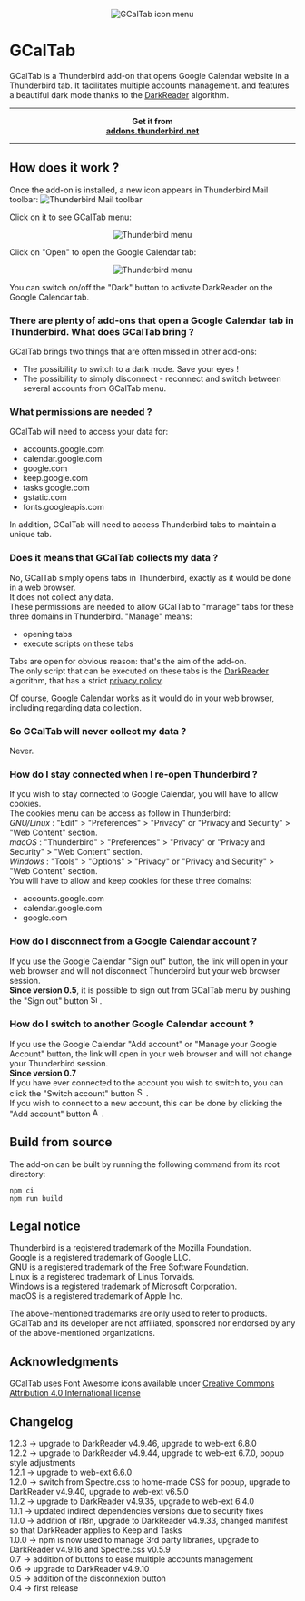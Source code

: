 <p align="center"><img src="src/icons/gcaltab.png" alt="GCalTab icon menu"></p>

# GCalTab 
GCalTab is a Thunderbird add-on that opens Google Calendar website in a Thunderbird tab. It facilitates multiple accounts management.
and features a beautiful dark mode thanks to the [DarkReader](https://darkreader.org/) algorithm.  

******************
<p align="center">
    <strong>Get it from<br>
    <a href="https://addons.thunderbird.net/fr/thunderbird/addon/gcaltab">addons.thunderbird.net</a>
    </strong>
</p>

******************

## How does it work ?
Once the add-on is installed, a new icon appears in Thunderbird Mail toolbar:
![Thunderbird Mail toolbar](images/GCalTab_browser_action.png)

Click on it to see GCalTab menu:  
<p align="center"><img src="images/GCalTab_popup.png" alt="Thunderbird menu"></p>

Click on "Open" to open the Google Calendar tab:  
<p align="center"><img src="images/Google_Calendar_dark.png" alt="Thunderbird menu"></p>

You can switch on/off the "Dark" button to activate DarkReader on the Google Calendar tab.

### There are plenty of add-ons that open a Google Calendar tab in Thunderbird. What does GCalTab bring ?
GCalTab brings two things that are often missed in other add-ons:  
* The possibility to switch to a dark mode. Save your eyes !
* The possibility to simply disconnect - reconnect and switch between several accounts from GCalTab menu.  

### What permissions are needed ?
GCalTab will need to access your data for:  
* accounts.google.com  
* calendar.google.com  
* google.com  
* keep.google.com  
* tasks.google.com
* gstatic.com
* fonts.googleapis.com

In addition, GCalTab will need to access Thunderbird tabs to maintain a unique tab.

### Does it means that GCalTab collects my data ?
No, GCalTab simply opens tabs in Thunderbird, exactly as it would be done in a web browser.  
It does not collect any data.  
These permissions are needed to allow GCalTab to "manage" tabs for these three domains in Thunderbird. "Manage" means:
* opening tabs
* execute scripts on these tabs

Tabs are open for obvious reason: that's the aim of the add-on.  
The only script that can be executed on these tabs is the [DarkReader](https://darkreader.org/) algorithm, that has a strict [privacy policy](https://darkreader.org/privacy/).  

Of course, Google Calendar works as it would do in your web browser, including regarding data collection.  

### So GCalTab will never collect my data ?
Never.

### How do I stay connected when I re-open Thunderbird ?
If you wish to stay connected to Google Calendar, you will have to allow cookies.  
The cookies menu can be access as follow in Thunderbird:    
_GNU/Linux_ : "Edit" > "Preferences" > "Privacy" or "Privacy and Security" > "Web Content" section.  
_macOS_ : "Thunderbird" > "Preferences" > "Privacy" or "Privacy and Security" > "Web Content" section.  
_Windows_ : "Tools" > "Options" > "Privacy" or "Privacy and Security" > "Web Content" section.  
You will have to allow and keep cookies for these three domains:
* accounts.google.com
* calendar.google.com
* google.com

### How do I disconnect from a Google Calendar account ?
If you use the Google Calendar "Sign out" button, the link will open in your web browser and will not disconnect Thunderbird but your web browser session.  
**Since version 0.5**, it is possible to sign out from GCalTab menu by pushing the "Sign out" button <img src="images/sign-out-alt-solid.png" alt="Sign out icon" height="16px">.  

### How do I switch to another Google Calendar account ? 
If you use the Google Calendar "Add account" or "Manage your Google Account" button, the link will open in your web browser and will not change your Thunderbird session.  
**Since version 0.7**  
If you have ever connected to the account you wish to switch to, you can click the "Switch account" button <img src="images/user-friends-solid.png" alt="Switch account icon" height="16px">.  
If you wish to connect to a new account, this can be done by clicking the "Add account" button <img src="images/user-plus-solid.png" alt="Add account icon" height="16px">.  

## Build from source

The add-on can be built by running the following command from its root directory:  
```
npm ci
npm run build
```

## Legal notice
Thunderbird is a registered trademark of the Mozilla Foundation.  
Google is a registered trademark of Google LLC.  
GNU is a registered trademark of the Free Software Foundation.  
Linux is a registered trademark of Linus Torvalds.  
Windows is a registered trademark of Microsoft Corporation.  
macOS is a registered trademark of Apple Inc.  

The above-mentioned trademarks are only used to refer to products.  
GCalTab and its developer are not affiliated, sponsored nor endorsed by any of the above-mentioned organizations.  

## Acknowledgments
GCalTab uses Font Awesome icons available under [Creative Commons Attribution 4.0 International license](https://fontawesome.com/license)

## Changelog
1.2.3 -> upgrade to DarkReader v4.9.46, upgrade to web-ext 6.8.0  
1.2.2 -> upgrade to DarkReader v4.9.44, upgrade to web-ext 6.7.0, popup style adjustments  
1.2.1 -> upgrade to web-ext 6.6.0  
1.2.0 -> switch from Spectre.css to home-made CSS for popup, upgrade to DarkReader v4.9.40, upgrade to web-ext v6.5.0  
1.1.2 -> upgrade to DarkReader v4.9.35, upgrade to web-ext 6.4.0  
1.1.1 -> updated indirect dependencies versions due to security fixes  
1.1.0 -> addition of i18n, upgrade to DarkReader v4.9.33, changed manifest so that DarkReader applies to Keep and Tasks  
1.0.0 -> npm is now used to manage 3rd party libraries, upgrade to DarkReader v4.9.16 and Spectre.css v0.5.9  
0.7 -> addition of buttons to ease multiple accounts management  
0.6 -> upgrade to DarkReader v4.9.10  
0.5 -> addition of the disconnexion button  
0.4 -> first release  
